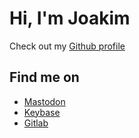 # Hi, I'm Joakim

Check out my [Github profile](https://github.com/jreinert)

## Find me on

- <a rel="me" href="https://bantha.tatooine.space/@jokke">Mastodon</a>
- <a rel="me" href="https://jreinert.keybase.pub">Keybase</a>
- <a rel="me" href="https://jreinert.gitlab.io">Gitlab</a>
